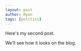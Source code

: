 ```yaml
---
layout: post
author: Ryan
tags: [politics]
---
```

Here's my second post.

We'll see how it looks on the blog.